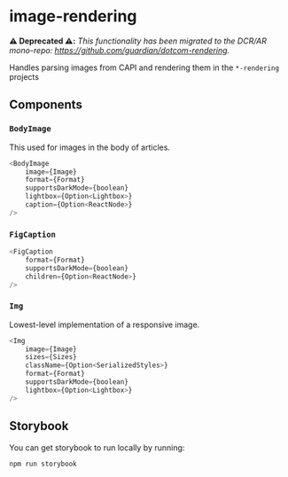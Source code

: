 # image-rendering

**⚠️ Deprecated ⚠️:** *This functionality has been migrated to the DCR/AR mono-repo: https://github.com/guardian/dotcom-rendering.*

Handles parsing images from CAPI and rendering them in the `*-rendering` projects

## Components

### `BodyImage`

This used for images in the body of articles.

```js
<BodyImage
    image={Image}
    format={Format}
    supportsDarkMode={boolean}
    lightbox={Option<Lightbox>}
    caption={Option<ReactNode>}
/>
```

### `FigCaption`

```js
<FigCaption
    format={Format}
    supportsDarkMode={boolean}
    children={Option<ReactNode>}
/>
```

### `Img`

Lowest-level implementation of a responsive image.

```js
<Img
    image={Image}
    sizes={Sizes}
    className={Option<SerializedStyles>}
    format={Format}
    supportsDarkMode={boolean}
    lightbox={Option<Lightbox>}
/>
```

## Storybook

You can get storybook to run locally by running:

```
npm run storybook
```
